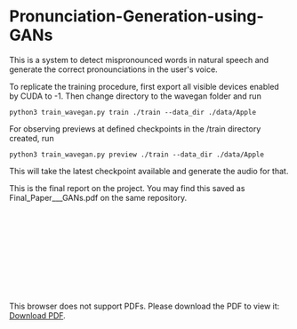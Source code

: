 # Pronunciation-Generation-using-GANs

This is a system to detect mispronounced words in natural speech and generate the correct pronounciations in the user's voice.

To replicate the training procedure, first export all visible devices enabled by CUDA to -1.
Then change directory to the wavegan folder and run

```python3 train_wavegan.py train ./train --data_dir ./data/Apple```

For observing previews at defined checkpoints in the /train directory created, run

```python3 train_wavegan.py preview ./train --data_dir ./data/Apple```

This will take the latest checkpoint available and generate the audio for that.

This is the final report on the project. You may find this saved as Final_Paper___GANs.pdf on the same repository.

<object data="https://github.com/shaanzie/Pronunciation-Generation-using-GANs/blob/master/Final_Paper___GANs.pdf" type="application/pdf" width="700px" height="700px">
    <embed src="https://github.com/shaanzie/Pronunciation-Generation-using-GANs/blob/master/Final_Paper___GANs.pdf">
        <p>This browser does not support PDFs. Please download the PDF to view it: <a href="https://github.com/shaanzie/Pronunciation-Generation-using-GANs/blob/master/Final_Paper___GANs.pdf">Download PDF</a>.</p>
    </embed>
</object>
